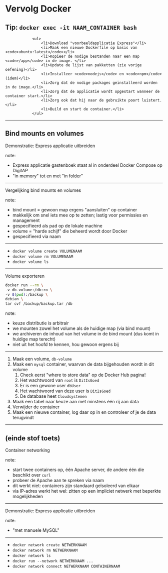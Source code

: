 # Vervolg Docker

Tip: `docker exec -it NAAM_CONTAINER bash`
---
                <ul>
                    <li>Download "voorbeeldapplicatie Express"</li>
                    <li>Maak een nieuwe Dockerfile op basis van <code>ubuntu:latest</code></li>
                    <li>Kopieer de nodige bestanden naar een map <code>/app</code> in de image. </li>
                    <li>Update de lijst van pakketten (zie vorige oefening)</li>
                    <li>Installeer <code>nodejs</code> en <code>npm</code> (idem)</li>
                    <li>Zorg dat de nodige packages geïnstalleerd worden in de image.</li>
                    <li>Zorg dat de applicatie wordt opgestart wanneer de container start.</li>
                    <li>Zorg ook dat hij naar de gebruikte poort luistert.</li>
                    <li>Build en start de container.</li>
                </ul>

---
Bind mounts en volumes
---
Demonstratie: Express applicatie uitbreiden

note:
- Express applicatie gastenboek staat al in onderdeel Docker Compose op DigitAP
- "in memory" tot en met "in folder"
---
Vergelijking bind mounts en volumes

note:
- bind mount = gewoon map ergens "aansluiten" op container
- makkelijk om snel iets mee op te zetten; lastig voor permissies en management
- gespecifieerd als pad op de lokale machine
- volume = "harde schijf" die beheerd wordt door Docker
- gespecifieerd via naam
---
- `docker volume create VOLUMENAAM`
- `docker volume rm VOLUMENAAM`
- `docker volume ls`
---
Volume exporteren

```bash
docker run --rm \
-v db-volume:/db:ro \
-v $(pwd):/backup \
debian \
tar cvf /backup/backup.tar /db
```

note:
- keuze distributie is arbitrair
- we mounten zowel het volume als de huidige map (via bind mount)
- we archiveren de inhoud van het volume in de bind mount (dus komt in huidige map terecht)
- niet uit het hoofd te kennen, hou gewoon ergens bij
---
1. Maak een volume, `db-volume`
2. Maak een `mysql` container, waarvan de data bijgehouden wordt in dit volume
    1. Check eerst "where to store data" op de Docker Hub pagina!
    2. Het wachtwoord van `root` is `DitIsGoed`
    3. Er is een gewone user `dbUser`
    4. Het wachtwoord van deze user is `DitIsGoed`
    5. De database heet `Cloudsystemen`
3. Maak een tabel naar keuze aan met minstens één rij aan data
4. Verwijder de container
5. Maak een nieuwe container, log daar op in en controleer of je de data terugvindt
---
(einde stof toets)
---
Container networking

note:
- start twee containers op, één Apache server, de andere één die beschikt over `curl`
- probeer de Apache aan te spreken via naam
- dit werkt niet: containers zijn standaard geïsoleerd van elkaar
- via IP-adres werkt het wel: zitten op een impliciet netwerk met beperkte mogelijkheden
---
Demonstratie: Express applicatie uitbreiden

note:
- "met manuele MySQL"
---
- `docker network create NETWERKNAAM`
- `docker network rm NETWERKNAAM`
- `docker network ls`
- `docker run --network NETWERKNAAM ...`
- `docker network connect NETWERKNAAM CONTAINERNAAM`
